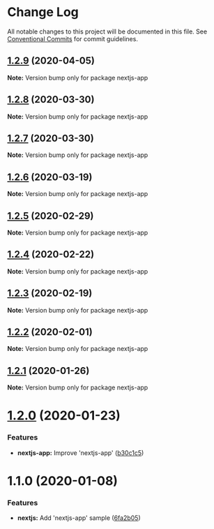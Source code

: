 # Change Log

All notable changes to this project will be documented in this file.
See [Conventional Commits](https://conventionalcommits.org) for commit guidelines.

## [1.2.9](https://github.com/panz3r/react-keycloak/compare/nextjs-app@1.2.8...nextjs-app@1.2.9) (2020-04-05)

**Note:** Version bump only for package nextjs-app





## [1.2.8](https://github.com/panz3r/react-keycloak/compare/nextjs-app@1.2.7...nextjs-app@1.2.8) (2020-03-30)

**Note:** Version bump only for package nextjs-app





## [1.2.7](https://github.com/panz3r/react-keycloak/compare/nextjs-app@1.2.6...nextjs-app@1.2.7) (2020-03-30)

**Note:** Version bump only for package nextjs-app





## [1.2.6](https://github.com/panz3r/react-keycloak/compare/nextjs-app@1.2.5...nextjs-app@1.2.6) (2020-03-19)

**Note:** Version bump only for package nextjs-app





## [1.2.5](https://github.com/panz3r/react-keycloak/compare/nextjs-app@1.2.4...nextjs-app@1.2.5) (2020-02-29)

**Note:** Version bump only for package nextjs-app





## [1.2.4](https://github.com/panz3r/react-keycloak/compare/nextjs-app@1.2.3...nextjs-app@1.2.4) (2020-02-22)

**Note:** Version bump only for package nextjs-app





## [1.2.3](https://github.com/panz3r/react-keycloak/compare/nextjs-app@1.2.2...nextjs-app@1.2.3) (2020-02-19)

**Note:** Version bump only for package nextjs-app





## [1.2.2](https://github.com/panz3r/react-keycloak/compare/nextjs-app@1.2.1...nextjs-app@1.2.2) (2020-02-01)

**Note:** Version bump only for package nextjs-app





## [1.2.1](https://github.com/panz3r/react-keycloak/compare/nextjs-app@1.2.0...nextjs-app@1.2.1) (2020-01-26)

**Note:** Version bump only for package nextjs-app





# [1.2.0](https://github.com/panz3r/react-keycloak/compare/nextjs-app@1.1.0...nextjs-app@1.2.0) (2020-01-23)


### Features

* **nextjs-app:** Improve 'nextjs-app' ([b30c1c5](https://github.com/panz3r/react-keycloak/commit/b30c1c55c41bdec11174556d134e8053e7eb2f18))





# 1.1.0 (2020-01-08)


### Features

* **nextjs:** Add 'nextjs-app' sample ([6fa2b05](https://github.com/panz3r/react-keycloak/commit/6fa2b057b0e6328fb8d2958e25b88ace3a860838))
